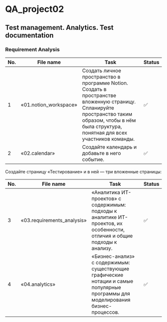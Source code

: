 # QA_project02
Test management. Analytics. Test documentation
 ---
 <h3 id="requirement-analysis" >Requirement Analysis</h3>
 
 | No. | File name              | Task                                                                         | Status |
 | --- | -----------------------| ---------------------------------------------------------------------------- | ------ |
 | 1   | «01.notion_workspace»  |Создать личное пространство в программе Notion. Создать в пространстве вложенную страницу. Спланируйте пространство таким образом, чтобы в нём была структура, понятная для всех участников команды. | ✅     |
 | 2   | «02.calendar»          | Создайте календарь и добавьте в него событие.   | ✅     |
 
Создайте страницу «Тестирование» и в ней — три вложенные страницы: 

 | No. | File name              | Task                                                                         | Status |
 | --- | -----------------------| ---------------------------------------------------------------------------- | ------ |
 | 3   | «03.requirements_analysis»| «Аналитика ИТ-проектов» с содержимым: подходы к аналитике ИТ-проектов, их особенности, отличия и общие подходы к анализу.| ✅     |
 | 4   | «04.analytics»| «Бизнес-анализ» с содержимым: существующие графические нотации и самые популярные программы для моделирования бизнес-процессов.| ✅     |

